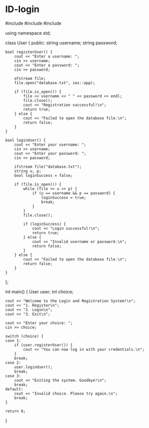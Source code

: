 # ID-login
#include <iostream>
#include <fstream>
#include <string>

using namespace std;

class User {
public:
    string username;
    string password;

    bool registerUser() {
        cout << "Enter a username: ";
        cin >> username;
        cout << "Enter a password: ";
        cin >> password;

        ofstream file;
        file.open("database.txt", ios::app);

        if (file.is_open()) {
            file << username << " " << password << endl;
            file.close();
            cout << "Registration successful!\n";
            return true;
        } else {
            cout << "Failed to open the database file.\n";
            return false;
        }
    }

    bool loginUser() {
        cout << "Enter your username: ";
        cin >> username;
        cout << "Enter your password: ";
        cin >> password;

        ifstream file("database.txt");
        string u, p;
        bool loginSuccess = false;

        if (file.is_open()) {
            while (file >> u >> p) {
                if (u == username && p == password) {
                    loginSuccess = true;
                    break;
                }
            }
            file.close();

            if (loginSuccess) {
                cout << "Login successful!\n";
                return true;
            } else {
                cout << "Invalid username or password.\n";
                return false;
            }
        } else {
            cout << "Failed to open the database file.\n";
            return false;
        }
    }
};

int main() {
    User user;
    int choice;

    cout << "Welcome to the Login and Registration System!\n";
    cout << "1. Register\n";
    cout << "2. Login\n";
    cout << "3. Exit\n";

    cout << "Enter your choice: ";
    cin >> choice;

    switch (choice) {
    case 1:
        if (user.registerUser()) {
            cout << "You can now log in with your credentials.\n";
        }
        break;
    case 2:
        user.loginUser();
        break;
    case 3:
        cout << "Exiting the system. Goodbye!\n";
        break;
    default:
        cout << "Invalid choice. Please try again.\n";
        break;
    }

    return 0;
}
